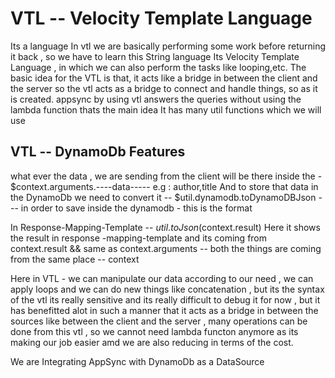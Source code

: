 # VTL -- Velocity Template Language

Its a language
In vtl we are basically performing some work before returning it back , so we have to learn this String language
Its Velocity Template Language , in which we can also perform the tasks like looping,etc.
The basic idea for the VTL is that, it acts like a bridge in between the client and the server so the vtl acts as a bridge to connect and handle things, so as it is created.
appsync by using vtl answers the queries without using the lambda function thats the main idea
It has many util functions which we will use

## VTL -- DynamoDb Features

what ever the data , we are sending from the client will be there inside the - $context.arguments.----data----- e.g : author,title
And to store that data in the DynamoDb we need to convert it -- $util.dynamodb.toDynamoDBJson --- in order to save inside the dynamodb - this is the format

In Response-Mapping-Template -- $util.toJson($context.result)
Here it shows the result in response -mapping-template and its coming from context.result && same as context.arguments -- both the things are coming from the same place -- context

Here in VTL - we can manipulate our data according to our need , we can apply loops and we can do new things like concatenation ,
but its the syntax of the vtl its really sensitive
and its really difficult to debug it for now ,
but it has benefitted alot in such a manner that it acts as a bridge in between the sources like between the client and the server , many operations can be done from this vtl , so we cannot need lambda functon anymore as its making our job easier amd we are also reducing in terms of the cost.

We are Integrating AppSync with DynamoDb as a DataSource
